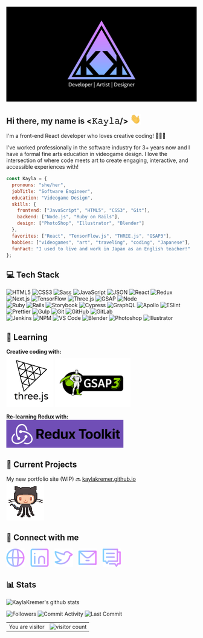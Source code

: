 [![Kayla Kremer Banner](https://github.com/KaylaKremer/KaylaKremer/blob/master/images/Kayla-Kremer-GitHub.png)](https://www.kaylakremer.com)

## Hi there, my name is <𝙺𝚊𝚢𝚕𝚊/> <img src="https://github.com/KaylaKremer/KaylaKremer/blob/master/images/hi.gif" width="28px" alt="waving hand" />
I'm a front-end React developer who loves creative coding! 👩🏼‍💻
<br />

I've worked professionally in the software industry for 3+ years now and I have a formal fine arts education in videogame design. I love the intersection of where code meets art to create engaging, interactive, and accessible experiences with!

```javascript
const Kayla = {
  pronouns: "she/her",
  jobTitle: "Software Engineer",
  education: "Videogame Design",
  skills: {
    frontend: ["JavaScript", "HTML5", "CSS3", "Git"],
    backend: ["Node.js", "Ruby on Rails"],
    design: ["PhotoShop", "Illustrator", "Blender"]
  },
  favorites: ["React", "TensorFlow.js", "THREE.js", "GSAP3"], 
  hobbies: ["videogames", "art", "traveling", "coding", "Japanese"],
  funFact: "I used to live and work in Japan as an English teacher!"
};
```

## 💻 Tech Stack
![HTML5](https://img.shields.io/badge/-HTML5-%23E44D27?style=flat-square&logo=html5&logoColor=%23ffffff) 
![CSS3](https://img.shields.io/badge/-CSS3-%231572B6?style=flat-square&logo=css3) 
![Sass](https://img.shields.io/badge/-Sass-%23CC6699?style=flat-square&logo=sass&logoColor=%23ffffff) 
![JavaScript](https://img.shields.io/badge/-JavaScript-%23F7DF1C?style=flat-square&logo=javascript&logoColor=%23ffffff) 
![JSON](https://img.shields.io/badge/-JSON-%23000000?style=flat-square&logo=json)
![React](https://img.shields.io/badge/-React-%2361DAFB?style=flat-square&logo=react&logoColor=%23ffffff) 
![Redux](https://img.shields.io/badge/-Redux-%23764ABC?style=flat-square&logo=redux) 
![Next.js](https://img.shields.io/badge/-NEXT.js-%23000000?style=flat-square&logo=next.js&logoColor=%23ffffff) 
![TensorFlow](https://img.shields.io/badge/-TensorFlow-%23FF6F00?style=flat-square&logo=tensorflow&logoColor=%23ffffff) 
![Three.js](https://img.shields.io/badge/-Three.js-%23000000?style=flat-square&logo=three.js&logoColor=%23ffffff) 
![GSAP](https://img.shields.io/badge/-GSAP-%2388CE02?style=flat-square&logo=greensock&logoColor=%23ffffff) 
![Node](https://img.shields.io/badge/-Node-%23339933?style=flat-square&logo=node.js&logoColor=%23ffffff) 
<br />
![Ruby](https://img.shields.io/badge/-Ruby-%23CC342D?style=flat-square&logo=ruby) 
![Rails](https://img.shields.io/badge/-Rails-%23CC0000?style=flat-square&logo=ruby-on-rails) 
![Storybook](https://img.shields.io/badge/-Storybook-%23FF4785?style=flat-square&logo=storybook&logoColor=%23ffffff) 
![Cypress](https://img.shields.io/badge/-Cypress-%2317202C?style=flat-square&logo=cypress) 
![GraphQL](https://img.shields.io/badge/-GraphQL-%23E434AA?style=flat-square&logo=graphql&logoColor=%23ffffff) 
![Apollo](https://img.shields.io/badge/-Apollo-%23311C87?style=flat-square&logo=apollographql&logoColor=%23ffffff) 
![ESlint](https://img.shields.io/badge/-ESLint-%234B32C3?style=flat-square&logo=eslint) 
![Prettier](https://img.shields.io/badge/-Prettier-%23F7B93E?style=flat-square&logo=prettier&logoColor=%23ffffff) 
![Gulp](https://img.shields.io/badge/-Gulp-%23CF4647?style=flat-square&logo=gulp&logoColor=%23ffffff) 
![Git](https://img.shields.io/badge/-Git-%23F05032?style=flat-square&logo=git&logoColor=%23ffffff) 
![GitHub](https://img.shields.io/badge/-GitHub-%23181717?style=flat-square&logo=github) 
![GitLab](https://img.shields.io/badge/-GitLab-%23FCA121?style=flat-square&logo=gitlab&logoColor=%23ffffff) 
<br />
![Jenkins](https://img.shields.io/badge/-Jenkins-%23D24939?style=flat-square&logo=jenkins&logoColor=%23ffffff) 
![NPM](https://img.shields.io/badge/-NPM-%23CB3837?style=flat-square&logo=npm) 
![VS Code](https://img.shields.io/badge/-VSCode-%23007ACC?style=flat-square&logo=visual-studio-code)
![Blender](https://img.shields.io/badge/-Blender-%23F5792A?style=flat-square&logo=blender&logoColor=%23ffffff)
![Photoshop](https://img.shields.io/badge/-Photoshop-%2326C9FF?style=flat-square&logo=adobe-photoshop&logoColor=%23ffffff)
![Illustrator](https://img.shields.io/badge/-Illustrator-%23F37021?style=flat-square&logo=adobe-illustrator&logoColor=%23ffffff)

## 🎨 Learning 
**Creative coding with:** 
<br />
<a href="https://threejs.org/"><img src="https://github.com/KaylaKremer/KaylaKremer/blob/master/images/threejs.png" alt="three.js" width="125px" /></a>
<a href="https://greensock.com/gsap/"><img src="https://github.com/KaylaKremer/KaylaKremer/blob/master/images/greensock.png" alt="greensock" width="200px" /></a>

**Re-learning Redux with:** 
<br />
<a href="https://redux-toolkit.js.org/"><img src="https://github.com/KaylaKremer/KaylaKremer/blob/master/images/redux-toolkit.png" alt="redux toolkit" width="310px"/></a>

## 🚀 Current Projects
My new portfolio site (WIP) 🔜 [kaylakremer.github.io](https://kaylakremer.github.io/#/)
<br />
<img src="https://github.com/KaylaKremer/KaylaKremer/blob/master/images/octocat.gif" width="100px" />

## 💌 Connect with me
<!-- Icons made by Freepik from www.flaticon.com -->
<a href="https://www.kaylakremer.com"><img src="https://github.com/KaylaKremer/KaylaKremer/blob/master/images/web.png" width="48px" alt="portfolio website" target="_blank" /></a>&nbsp;&nbsp;&nbsp;
<a href="https://www.linkedin.com/in/kaylakremer/"><img src="https://github.com/KaylaKremer/KaylaKremer/blob/master/images/linkedin.png" width="48px" alt="linkedin" target="_blank" /></a>&nbsp;&nbsp;&nbsp;
<a href="https://twitter.com/Kayla_Kremer"><img src="https://github.com/KaylaKremer/KaylaKremer/blob/master/images/twitter.png" width="48px" alt="twitter" target="_blank" /></a>&nbsp;&nbsp;&nbsp;
<a href="mailto:kremer.kayla@gmail.com"><img src="https://github.com/KaylaKremer/KaylaKremer/blob/master/images/email.png" width="48px" alt="gmail" target="_blank" /></a>&nbsp;&nbsp;&nbsp;
<a href="https://github.com/KaylaKremer/KaylaKremer/issues"><img src="https://github.com/KaylaKremer/KaylaKremer/blob/master/images/conversation.png" alt="github issues" width="48px" target="_blank" /></a>&nbsp;&nbsp;&nbsp;

## 📊 Stats
![KaylaKremer's github stats](https://github-readme-stats-kayla-kremer.vercel.app/api?username=KaylaKremer&count_private=true&show_icons=true&border_color=80b1ff&title_color=d680ff&icon_color=d680ff&text_color=80b1ff&bg_color=151515) 
<br />

![Followers](https://img.shields.io/github/followers/KaylaKremer?style=flat-square&color=d680ff&labelColor=80b1ff)
![Commit Activity](https://img.shields.io/github/commit-activity/w/KaylaKremer/kaylakremer.github.io?style=flat-square&color=d680ff&labelColor=80b1ff)
![Last Commit](https://img.shields.io/github/last-commit/KaylaKremer/kaylakremer.github.io?style=flat-square&color=d680ff&labelColor=80b1ff)

<table>
  <tr>
    <td>You are visitor</td>
    <td><img src="https://profile-counter.glitch.me/KaylaKremer/count.svg" alt="visitor count" /></td>
  </tr>
</table>
